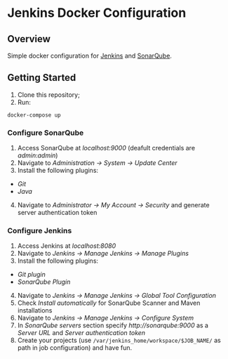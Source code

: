 # Jenkins Docker Configuration

## Overview
Simple docker configuration for [Jenkins](https://jenkins.io/) and [SonarQube](https://www.sonarqube.org/).

## Getting Started
1. Clone this repository;
2. Run:
```
docker-compose up
```

### Configure SonarQube
1. Access SonarQube at *localhost:9000* (deafult credentials are *admin*:*admin*)
2. Navigate to *Administration -> System -> Update Center*
3. Install the following plugins:
 * *Git*
 * *Java*
4. Navigate to  *Administrator -> My Account -> Security* and generate server authentication token

### Configure Jenkins
1. Access Jenkins at *localhost:8080*
2. Navigate to *Jenkins -> Manage Jenkins -> Manage Plugins*
3. Install the following plugins:
 * *Git plugin*
 * *SonarQube Plugin*
4. Navigate to *Jenkins -> Manage Jenkins -> Global Tool Configuration*
5. Check *Install automatically* for SonarQube Scanner and Maven installations
6. Navigate to *Jenkins -> Manage Jenkins -> Configure System*
7. In *SonarQube servers* section specify *http://sonarqube:9000* as a *Server URL* and *Server authentication token*
8. Create your projects (use `/var/jenkins_home/workspace/$JOB_NAME/` as path in job configuration) and have fun.

